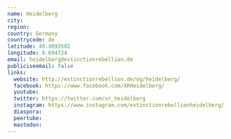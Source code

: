 ```yaml
---
name: Heidelberg
city:
region:
country: Germany
countrycode: de
latitude: 49.4093582
longitude: 8.694724
email: heidelberg@extinctionrebellion.de
publiciseemail: false
links:
  website: http://extinctionrebellion.de/og/heidelberg/
  facebook: https://www.facebook.com/XRHeidelberg/
  youtube:
  twitter: https://twitter.com/xr_heidelberg
  instagram: https://www.instagram.com/extinctionrebellionheidelberg/
  diaspora:
  peertube:
  mastodon:
---
```


